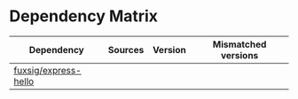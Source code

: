 # Dependency Matrix

Dependency | Sources | Version | Mismatched versions
---------- | ------- | ------- | -------------------
[fuxsig/express-hello](https://github.com/fuxsig/express-hello.git) |  | []() | 
